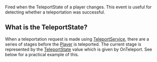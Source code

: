 Fired when the TeleportState of a player changes. This event is useful for detecting whether a teleportation was successful.

What is the TeleportState?
--------------------------

When a teleportation request is made using [TeleportService](https://developer.roblox.com/en-us/api-reference/class/TeleportService), there are a series of stages before the [Player](https://developer.roblox.com/en-us/api-reference/class/Player) is teleported. The current stage is represented by the [TeleportState](https://developer.roblox.com/en-us/api-reference/enum/TeleportState) value which is given by OnTeleport. See below for a practical example of this.